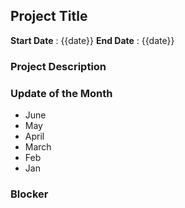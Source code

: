 ## Project Title

**Start Date** : {{date}}
**End Date** : {{date}}


### Project Description

### Update of the Month

- June
- May
- April
- March
- Feb
- Jan

### Blocker
